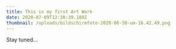 ```yaml
---
title: This is my first Art Work
date: 2020-07-09T12:38:39.180Z
thumbnail: /uploads/bildschirmfoto-2020-06-30-um-16.42.49.png
---
```

Stay tuned...